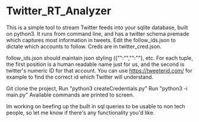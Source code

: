 # Twitter_RT_Analyzer

This is a simple tool to stream Twitter feeds into your sqlite database, built on python3. It runs from command line, and has a twitter schema premade which captures most information in tweets. 
Edit the follow_ids.json to dictate which accounts to follow. Creds are in twitter_cred.json.

follow_ids.json should maintain json styling ({"":"","":""}, etc. For each tuple, the first position is a human readable name just for us, and the second is twitter's numeric ID for that account. You can use https://tweeterid.com/ for example to find the correct id which Twitter will understand.

Git clone the project,
Run "python3 createCredentials.py"
Run "python3 -i main.py"
Available commands are printed to screen.


Im working on beefing up the built in sql queries to be usable to non tech people, so let me know if there's any functionality you'd like.
